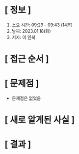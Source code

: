 # **[ 정보 ]**
1. 소요 시간: 09:29 - 09:43 (14분) 
2. 날짜: 2023.01.18(화)
3. 저자: 이 인복

# **[ 접근 순서 ]**

# **[ 문제점 ]**
- 문제점은 없었음

# **[ 새로 알게된 사실 ]**

# **[ 결과 ]**



         
